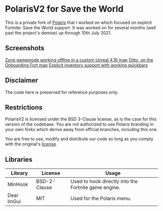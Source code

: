 # PolarisV2 for Save the World
This is a private fork of [Polaris](https://github.com/PolarisV2/Polaris) that I worked on which focused on explicit Fortnite: Save the World support. It was worked on for several months (well past the project's demise) up through 10th July 2021.

## Screenshots
[Zone gamemode working offline in a custom Unreal 4.16 map](/images/FortniteClient-Win64-Shipping_2021-06-17_17-25-41.png)
[Ditto, on the Onboarding Fort map](/images/FortniteClient-Win64-Shipping_2021-06-17_17-25-41.png)
[Explicit inventory support with working quickbars](/images/FortniteClient-Win64-ShippingDebugClient_2021-06-19_18-17-27.png)

## Disclaimer
The code here is preserved for reference purposes only.

## Restrictions
PolarisV2 is licensed under the BSD 3-Clause license, as is the case for this version of the codebase. You are not authorized to use Polaris branding in your own forks which derive away from official branches, *including* this one.

You are free to use, modify and distribute our code so long as you comply with the original's [license](https://github.com/PolarisV2/Polaris/blob/main/LICENSE).

## Libraries
| Library       | License       | Usage                                                     |
| ------------- | ------------- | --------------------------------------------------------- |
| MinHook       | BSD-2-Clause  | Used to hook directly into the Fortnite game engine.      |
| Dear ImGui    | MIT           | Used for the Polaris menu.                                |
